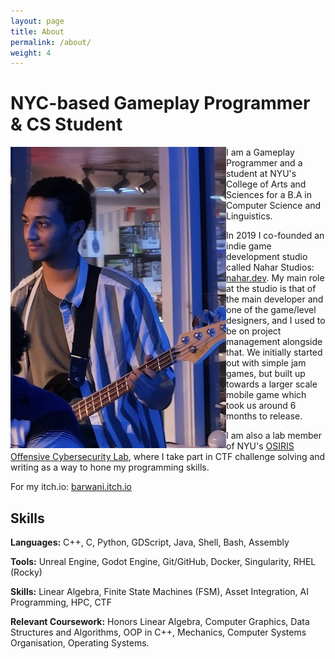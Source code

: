 ```yaml
---
layout: page
title: About
permalink: /about/
weight: 4
---
```


# **NYC-based Gameplay Programmer & CS Student**

<img style="float: left;" src="/assets/barwani.webp">

I am a Gameplay Programmer and a student at NYU's College of Arts and Sciences for a B.A in Computer Science and Linguistics. 

In 2019 I co-founded an indie game development studio called Nahar Studios: [nahar.dev](https://nahar.dev/). My main role at the studio is that of the main developer and one of the game/level designers, and I used to be on project management alongside that. We initially started out with simple jam games, but built up towards a larger scale mobile game which took us around 6 months to release.


 I am also a lab member of NYU's [OSIRIS Offensive Cybersecurity Lab](https://osiris.cyber.nyu.edu/), where I take part in CTF challenge solving and writing as a way to hone my programming skills. 


For my itch.io: [barwani.itch.io](https://barwani.itch.io)


## Skills

**Languages:** C++, C, Python, GDScript, Java, Shell, Bash, Assembly

**Tools:** Unreal Engine, Godot Engine, Git/GitHub, Docker, Singularity, RHEL (Rocky)

**Skills:** Linear Algebra, Finite State Machines (FSM), Asset Integration, AI Programming, HPC, CTF

**Relevant Coursework:** Honors Linear Algebra, Computer Graphics,
   Data Structures and Algorithms, OOP in C++, Mechanics, Computer Systems Organisation, 
   Operating Systems.